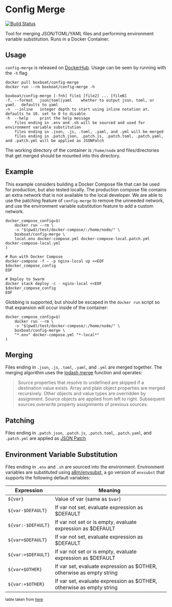 # Config Merge

[![Build Status](https://travis-ci.org/boxboat/config-merge.svg?branch=master)](https://travis-ci.org/boxboat/config-merge)

Tool for merging JSON/TOML/YAML files and performing environment variable substitution.  Runs in a Docker Container.

## Usage

`config-merge` is released on [DockerHub](https://hub.docker.com/r/boxboat/config-merge/).  Usage can be seen by running with the `-h` flag

```
docker pull boxboat/config-merge
docker run --rm boxboat/config-merge -h

boxboat/config-merge [-fnh] file1 [file2] ... [fileN]
-f, --format   json|toml|yaml    whether to output json, toml, or yaml.  defaults to yaml
-n  --inline   integer depth to start using inline notation at.  defaults to 10. set to 0 to disable
-h  --help     print the help message
    files ending in .env and .sh will be sourced and used for environment variable substitution
    files ending in .json, .js, .toml, .yaml, and .yml will be merged
    files ending in .patch.json, .patch.js, .patch.toml, .patch.yaml, and .patch.yml will be applied as JSONPatch
```

The working directory of the container is `/home/node` and files/directories that get merged should be mounted into this directory.

## Example

This example considers building a Docker Compose file that can be used for production, but also tested locally.  The production compose file contains an extra network that is not available to the local developer.  We are able to use the patching feature of `config-merge` to remove the unneeded network, and use the environment variable substitution feature to add a custom network.

```
docker_compose_config=$(
    docker run --rm \
    -v "$(pwd)/test/docker-compose/:/home/node/" \
    boxboat/config-merge \
    local.env docker-compose.yml docker-compose-local.patch.yml docker-compose-local.yml
)

# Run with Docker Compose
docker-compose -f - -p nginx-local up <<EOF
$docker_compose_config
EOF

# Deploy to Swarm
docker stack deploy -c - nginx-local <<EOF
$docker_compose_config
EOF
```

Globbing is supported, but should be escaped in the `docker run` script so that expansion will occur inside of the container:

```
docker_compose_config=$(
    docker run --rm \
    -v "$(pwd)/test/docker-compose/:/home/node/" \
    boxboat/config-merge \
    "*.env" docker-compose.yml "*-local*"
)
```

## Merging

Files ending in `.json`, `.js`, `.toml`, `.yaml`, and `.yml` are merged together.  The merging algorithm uses the [lodash merge](https://lodash.com/docs/4.17.4#merge) function and operates:

> Source properties that resolve to undefined are skipped if a destination value exists. Array and plain object properties are merged recursively. Other objects and value types are overridden by assignment. Source objects are applied from left to right. Subsequent sources overwrite property assignments of previous sources.

## Patching

Files ending in `.patch.json`, `.patch.js`, `.patch.toml`, `.patch.yaml`, and `.patch.yml` are applied as [JSON Patch](http://jsonpatch.com/)

## Environment Variable Substitution

Files ending in `.env` and `.sh` are sourced into the environment.  Environment variables are substituted using [a8m/envsubst](https://github.com/a8m/envsubst), a go version of `envsubst` that supports the following default variables:

|__Expression__     | __Meaning__    |
| ----------------- | -------------- |
|`${var}`	   | Value of var (same as `$var`)
|`${var-$DEFAULT}`  | If var not set, evaluate expression as $DEFAULT
|`${var:-$DEFAULT}` | If var not set or is empty, evaluate expression as $DEFAULT
|`${var=$DEFAULT}`  | If var not set, evaluate expression as $DEFAULT
|`${var:=$DEFAULT}` | If var not set or is empty, evaluate expression as $DEFAULT
|`${var+$OTHER}`	   | If var set, evaluate expression as $OTHER, otherwise as empty string
|`${var:+$OTHER}`   | If var set, evaluate expression as $OTHER, otherwise as empty string
<sub>table taken from [here](http://www.tldp.org/LDP/abs/html/refcards.html#AEN22728)</sub>
